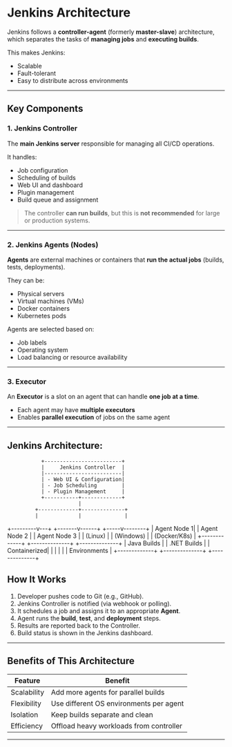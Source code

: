 #  Jenkins Architecture

Jenkins follows a **controller-agent** (formerly **master-slave**) architecture, which separates the tasks of **managing jobs** and **executing builds**.

This makes Jenkins:
-  Scalable  
-  Fault-tolerant  
-  Easy to distribute across environments  

---

##  Key Components

### 1. Jenkins Controller

The **main Jenkins server** responsible for managing all CI/CD operations.

It handles:

- Job configuration  
- Scheduling of builds  
- Web UI and dashboard  
- Plugin management  
- Build queue and assignment  

>  The controller **can run builds**, but this is **not recommended** for large or production systems.

---

### 2.  Jenkins Agents (Nodes)

**Agents** are external machines or containers that **run the actual jobs** (builds, tests, deployments).

They can be:

- Physical servers  
- Virtual machines (VMs)  
- Docker containers  
- Kubernetes pods  

Agents are selected based on:

- Job labels  
- Operating system  
- Load balancing or resource availability

---

### 3.  Executor

An **Executor** is a slot on an agent that can handle **one job at a time**.

- Each agent may have **multiple executors**
- Enables **parallel execution** of jobs on the same agent

---

## Jenkins Architecture:

               +-------------------------+
               |     Jenkins Controller  |
               |-------------------------|
               | - Web UI & Configuration|
               | - Job Scheduling        |
               | - Plugin Management     |
               +-----------+-------------+
                           |
             +-------------+--------------+
             |             |              |
   +---------v---+ +-------v------+ +-----v--------+
   | Agent Node 1| | Agent Node 2 | | Agent Node 3 |
   | (Linux)     | | (Windows)    | | (Docker/K8s) |
   +-------------+ +--------------+ +--------------+
   | Java Builds | | .NET Builds  | | Containerized|
   |             | |              | | Environments |
   +-------------+ +--------------+ +--------------+


##  How It Works

1. Developer pushes code to Git (e.g., GitHub).  
2. Jenkins Controller is notified (via webhook or polling).  
3. It schedules a job and assigns it to an appropriate **Agent**.  
4. Agent runs the **build**, **test**, and **deployment** steps.  
5. Results are reported back to the Controller.  
6. Build status is shown in the Jenkins dashboard.  

---

##  Benefits of This Architecture

| Feature      | Benefit                                |
|--------------|-----------------------------------------|
| Scalability  | Add more agents for parallel builds     |
| Flexibility  | Use different OS environments per agent |
| Isolation    | Keep builds separate and clean          |
| Efficiency   | Offload heavy workloads from controller |

---

